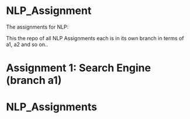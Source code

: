 
# NLP_Assignment

The assignments for NLP:

This the repo of all NLP Assignments each is in its own branch in terms of a1, a2 and so on..

Assignment 1: Search Engine (branch a1)
=======
# NLP_Assignments
